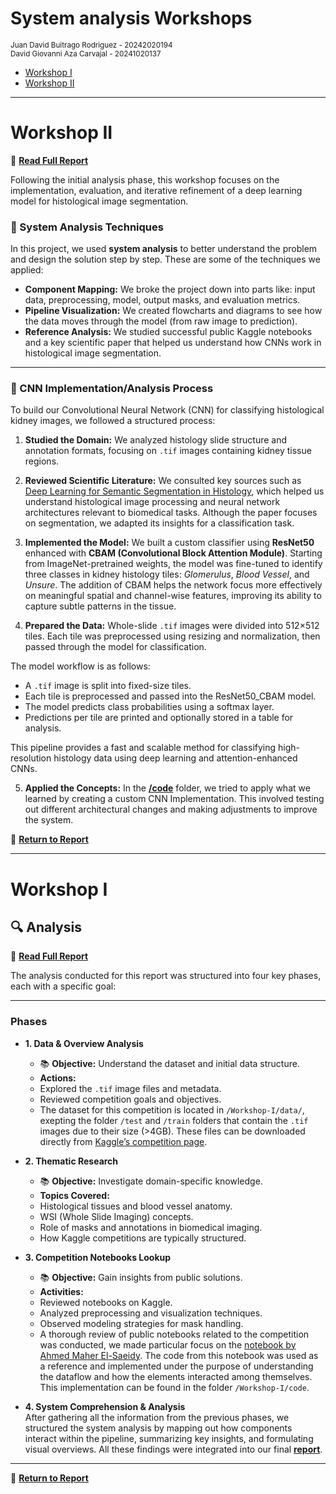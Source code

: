 # System analysis Workshops
<small>Juan David Buitrago Rodriguez - 20242020194</small>
<br>
<small>David Giovanni Aza Carvajal - 20241020137</small>

- [Workshop I](#workshop-i)
- [Workshop II](#workshop-ii)

---

# Workshop II 

📄 **[Read Full Report](./Workshop_2_Design/Workshop_II.pdf)**

Following the initial analysis phase, this workshop focuses on the implementation, evaluation, and iterative refinement of a deep learning model for histological image segmentation.

### 🧠 System Analysis Techniques

In this project, we used **system analysis** to better understand the problem and design the solution step by step. These are some of the techniques we applied:


- **Component Mapping:** We broke the project down into parts like: input data, preprocessing, model, output masks, and evaluation metrics.
- **Pipeline Visualization:** We created flowcharts and diagrams to see how the data moves through the model (from raw image to prediction).
- **Reference Analysis:** We studied successful public Kaggle notebooks and a key scientific paper that helped us understand how CNNs work in histological image segmentation.

---

### 🧬 CNN Implementation/Analysis Process

To build our Convolutional Neural Network (CNN) for classifying histological kidney images, we followed a structured process:

1. **Studied the Domain:** We analyzed histology slide structure and annotation formats, focusing on `.tif` images containing kidney tissue regions.

2. **Reviewed Scientific Literature:** We consulted key sources such as [Deep Learning for Semantic Segmentation in Histology](https://www.mdpi.com/2078-2489/16/3/195), which helped us understand histological image processing and neural network architectures relevant to biomedical tasks. Although the paper focuses on segmentation, we adapted its insights for a classification task.

3. **Implemented the Model:** We built a custom classifier using **ResNet50** enhanced with **CBAM (Convolutional Block Attention Module)**. Starting from ImageNet-pretrained weights, the model was fine-tuned to identify three classes in kidney histology tiles: *Glomerulus*, *Blood Vessel*, and *Unsure*. The addition of CBAM helps the network focus more effectively on meaningful spatial and channel-wise features, improving its ability to capture subtle patterns in the tissue.


4. **Prepared the Data:** Whole-slide `.tif` images were divided into 512×512 tiles. Each tile was preprocessed using resizing and normalization, then passed through the model for classification.

The model workflow is as follows:

- A `.tif` image is split into fixed-size tiles.
- Each tile is preprocessed and passed into the ResNet50_CBAM model.
- The model predicts class probabilities using a softmax layer.
- Predictions per tile are printed and optionally stored in a table for analysis.

This pipeline provides a fast and scalable method for classifying high-resolution histology data using deep learning and attention-enhanced CNNs.

5. **Applied the Concepts:** In the **[/code](./Workshop_2_Design/code)** folder, we tried to apply what we learned by creating a custom CNN Implementation. This involved testing out different architectural changes and making adjustments to improve the system.


📘 **[Return to Report](./Workshop_2_Design/Workshop_II_Report.pdf)**


---



# Workshop I 


## 🔍 Analysis 

📄 **[Read Full Report](./Workshop-I/Workshop_I_Report.pdf)**

The analysis conducted for this report was structured into four key phases, each with a specific goal:

---

###  Phases 

- **1. Data & Overview Analysis**
  - 📚 **Objective:** Understand the dataset and initial data structure.
  -  **Actions:**
    - Explored the `.tif` image files and metadata.
    - Reviewed competition goals and objectives.
    - The dataset for this competition is located in `/Workshop-I/data/`, exepting the folder `/test` and `/train` folders  that contain the `.tif` images  due to their size (>4GB). These files can be downloaded directly from [Kaggle’s competition page](https://www.kaggle.com/competitions/hubmap-hacking-the-human-vasculature/data).

- **2. Thematic Research**
  - 📚 **Objective:** Investigate domain-specific knowledge.
  -  **Topics Covered:**
    - Histological tissues and blood vessel anatomy.
    - WSI (Whole Slide Imaging) concepts.
    - Role of masks and annotations in biomedical imaging.
    - How Kaggle competitions are typically structured.

- **3. Competition Notebooks Lookup**
  - 📚 **Objective:** Gain insights from public solutions.
  -  **Activities:**
    - Reviewed notebooks on Kaggle.
    - Analyzed preprocessing and visualization techniques.
    - Observed modeling strategies for mask handling.
    - A thorough review of public notebooks related to the competition was conducted, we made particular focus on the [notebook by Ahmed Maher El-Saeidy](https://www.kaggle.com/code/ahmedmaherelsaeidy/hubmap-hacking-the-human-vasculature-dataset). The code from this notebook was used as a reference and implemented under the purpose of understanding the dataflow and how the elements interacted among themselves. This implementation can be found in the folder `/Workshop-I/code`.

- **4. System Comprehension & Analysis**  
   After gathering all the information from the previous phases, we structured the system analysis by mapping out how components interact within the pipeline, summarizing key insights, and formulating visual overviews. All these findings were integrated into our final **[report](./Workshop-I/Workshop_I_Report.pdf)**.

---

📘 **[Return to Report](./Workshop-I/Workshop_I_Report.pdf)**


